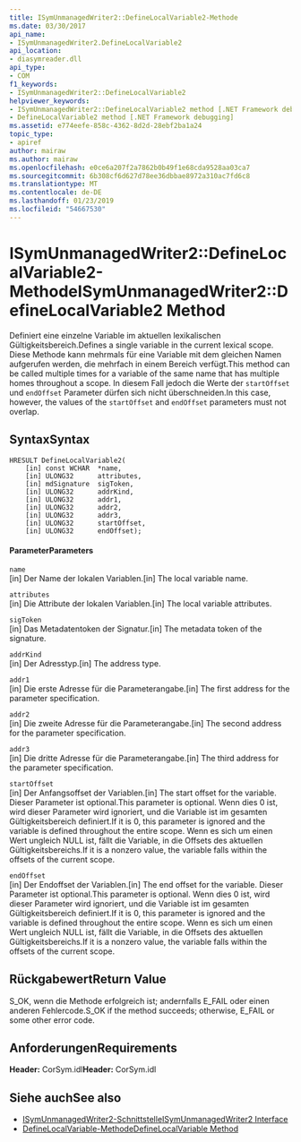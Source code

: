 ```yaml
---
title: ISymUnmanagedWriter2::DefineLocalVariable2-Methode
ms.date: 03/30/2017
api_name:
- ISymUnmanagedWriter2.DefineLocalVariable2
api_location:
- diasymreader.dll
api_type:
- COM
f1_keywords:
- ISymUnmanagedWriter2::DefineLocalVariable2
helpviewer_keywords:
- ISymUnmanagedWriter2::DefineLocalVariable2 method [.NET Framework debugging]
- DefineLocalVariable2 method [.NET Framework debugging]
ms.assetid: e774eefe-858c-4362-8d2d-28ebf2ba1a24
topic_type:
- apiref
author: mairaw
ms.author: mairaw
ms.openlocfilehash: e0ce6a207f2a7862b0b49f1e68cda9528aa03ca7
ms.sourcegitcommit: 6b308cf6d627d78ee36dbbae8972a310ac7fd6c8
ms.translationtype: MT
ms.contentlocale: de-DE
ms.lasthandoff: 01/23/2019
ms.locfileid: "54667530"
---
```

# <a name="isymunmanagedwriter2definelocalvariable2-method"></a><span data-ttu-id="09c57-102">ISymUnmanagedWriter2::DefineLocalVariable2-Methode</span><span class="sxs-lookup"><span data-stu-id="09c57-102">ISymUnmanagedWriter2::DefineLocalVariable2 Method</span></span>
<span data-ttu-id="09c57-103">Definiert eine einzelne Variable im aktuellen lexikalischen Gültigkeitsbereich.</span><span class="sxs-lookup"><span data-stu-id="09c57-103">Defines a single variable in the current lexical scope.</span></span> <span data-ttu-id="09c57-104">Diese Methode kann mehrmals für eine Variable mit dem gleichen Namen aufgerufen werden, die mehrfach in einem Bereich verfügt.</span><span class="sxs-lookup"><span data-stu-id="09c57-104">This method can be called multiple times for a variable of the same name that has multiple homes throughout a scope.</span></span> <span data-ttu-id="09c57-105">In diesem Fall jedoch die Werte der `startOffset` und `endOffset` Parameter dürfen sich nicht überschneiden.</span><span class="sxs-lookup"><span data-stu-id="09c57-105">In this case, however, the values of the `startOffset` and `endOffset` parameters must not overlap.</span></span>  
  
## <a name="syntax"></a><span data-ttu-id="09c57-106">Syntax</span><span class="sxs-lookup"><span data-stu-id="09c57-106">Syntax</span></span>  
  
```  
HRESULT DefineLocalVariable2(  
    [in] const WCHAR  *name,  
    [in] ULONG32      attributes,  
    [in] mdSignature  sigToken,  
    [in] ULONG32      addrKind,  
    [in] ULONG32      addr1,  
    [in] ULONG32      addr2,  
    [in] ULONG32      addr3,  
    [in] ULONG32      startOffset,  
    [in] ULONG32      endOffset);  
```  
  
#### <a name="parameters"></a><span data-ttu-id="09c57-107">Parameter</span><span class="sxs-lookup"><span data-stu-id="09c57-107">Parameters</span></span>  
 `name`  
 <span data-ttu-id="09c57-108">[in] Der Name der lokalen Variablen.</span><span class="sxs-lookup"><span data-stu-id="09c57-108">[in] The local variable name.</span></span>  
  
 `attributes`  
 <span data-ttu-id="09c57-109">[in] Die Attribute der lokalen Variablen.</span><span class="sxs-lookup"><span data-stu-id="09c57-109">[in] The local variable attributes.</span></span>  
  
 `sigToken`  
 <span data-ttu-id="09c57-110">[in] Das Metadatentoken der Signatur.</span><span class="sxs-lookup"><span data-stu-id="09c57-110">[in] The metadata token of the signature.</span></span>  
  
 `addrKind`  
 <span data-ttu-id="09c57-111">[in] Der Adresstyp.</span><span class="sxs-lookup"><span data-stu-id="09c57-111">[in] The address type.</span></span>  
  
 `addr1`  
 <span data-ttu-id="09c57-112">[in] Die erste Adresse für die Parameterangabe.</span><span class="sxs-lookup"><span data-stu-id="09c57-112">[in] The first address for the parameter specification.</span></span>  
  
 `addr2`  
 <span data-ttu-id="09c57-113">[in] Die zweite Adresse für die Parameterangabe.</span><span class="sxs-lookup"><span data-stu-id="09c57-113">[in] The second address for the parameter specification.</span></span>  
  
 `addr3`  
 <span data-ttu-id="09c57-114">[in] Die dritte Adresse für die Parameterangabe.</span><span class="sxs-lookup"><span data-stu-id="09c57-114">[in] The third address for the parameter specification.</span></span>  
  
 `startOffset`  
 <span data-ttu-id="09c57-115">[in] Der Anfangsoffset der Variablen.</span><span class="sxs-lookup"><span data-stu-id="09c57-115">[in] The start offset for the variable.</span></span> <span data-ttu-id="09c57-116">Dieser Parameter ist optional.</span><span class="sxs-lookup"><span data-stu-id="09c57-116">This parameter is optional.</span></span> <span data-ttu-id="09c57-117">Wenn dies 0 ist, wird dieser Parameter wird ignoriert, und die Variable ist im gesamten Gültigkeitsbereich definiert.</span><span class="sxs-lookup"><span data-stu-id="09c57-117">If it is 0, this parameter is ignored and the variable is defined throughout the entire scope.</span></span> <span data-ttu-id="09c57-118">Wenn es sich um einen Wert ungleich NULL ist, fällt die Variable, in die Offsets des aktuellen Gültigkeitsbereichs.</span><span class="sxs-lookup"><span data-stu-id="09c57-118">If it is a nonzero value, the variable falls within the offsets of the current scope.</span></span>  
  
 `endOffset`  
 <span data-ttu-id="09c57-119">[in] Der Endoffset der Variablen.</span><span class="sxs-lookup"><span data-stu-id="09c57-119">[in] The end offset for the variable.</span></span> <span data-ttu-id="09c57-120">Dieser Parameter ist optional.</span><span class="sxs-lookup"><span data-stu-id="09c57-120">This parameter is optional.</span></span> <span data-ttu-id="09c57-121">Wenn dies 0 ist, wird dieser Parameter wird ignoriert, und die Variable ist im gesamten Gültigkeitsbereich definiert.</span><span class="sxs-lookup"><span data-stu-id="09c57-121">If it is 0, this parameter is ignored and the variable is defined throughout the entire scope.</span></span> <span data-ttu-id="09c57-122">Wenn es sich um einen Wert ungleich NULL ist, fällt die Variable, in die Offsets des aktuellen Gültigkeitsbereichs.</span><span class="sxs-lookup"><span data-stu-id="09c57-122">If it is a nonzero value, the variable falls within the offsets of the current scope.</span></span>  
  
## <a name="return-value"></a><span data-ttu-id="09c57-123">Rückgabewert</span><span class="sxs-lookup"><span data-stu-id="09c57-123">Return Value</span></span>  
 <span data-ttu-id="09c57-124">S_OK, wenn die Methode erfolgreich ist; andernfalls E_FAIL oder einen anderen Fehlercode.</span><span class="sxs-lookup"><span data-stu-id="09c57-124">S_OK if the method succeeds; otherwise, E_FAIL or some other error code.</span></span>  
  
## <a name="requirements"></a><span data-ttu-id="09c57-125">Anforderungen</span><span class="sxs-lookup"><span data-stu-id="09c57-125">Requirements</span></span>  
 <span data-ttu-id="09c57-126">**Header:** CorSym.idl</span><span class="sxs-lookup"><span data-stu-id="09c57-126">**Header:** CorSym.idl</span></span>  
  
## <a name="see-also"></a><span data-ttu-id="09c57-127">Siehe auch</span><span class="sxs-lookup"><span data-stu-id="09c57-127">See also</span></span>
- [<span data-ttu-id="09c57-128">ISymUnmanagedWriter2-Schnittstelle</span><span class="sxs-lookup"><span data-stu-id="09c57-128">ISymUnmanagedWriter2 Interface</span></span>](../../../../docs/framework/unmanaged-api/diagnostics/isymunmanagedwriter2-interface.md)
- [<span data-ttu-id="09c57-129">DefineLocalVariable-Methode</span><span class="sxs-lookup"><span data-stu-id="09c57-129">DefineLocalVariable Method</span></span>](../../../../docs/framework/unmanaged-api/diagnostics/isymunmanagedwriter-definelocalvariable-method.md)
